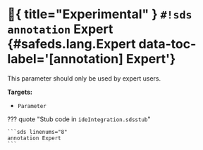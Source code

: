 # :test_tube:{ title="Experimental" } `#!sds annotation` Expert {#safeds.lang.Expert data-toc-label='[annotation] Expert'}

This parameter should only be used by expert users.

**Targets:**

- `Parameter`

??? quote "Stub code in `ideIntegration.sdsstub`"

    ```sds linenums="8"
    annotation Expert
    ```
